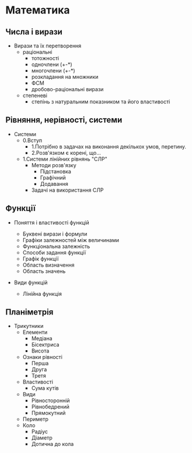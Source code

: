 # Математика
## Числа і вирази
- Вирази та їх перетворення
    - раціональні
        - тотожності
        - одночлени (+-*)
        - многочлени (+-*)
        - розкладання на множники
        - ФСМ
        - дробово-раціональні вирази
    - степеневі
        - степінь з натуральним показником та його властивості

## Рівняння, нерівності, системи
- Системи
    - 0.Вступ
        - 1.Потрібно в задачах на виконання декількох умов, перетину.
        - 2.Розв'язком є корені, що...
    - 1.Системи лінійних рівнянь "СЛР"
        - Методи розв'язку
            - Підстановка
            - Графічний
            - Додавання
        - Задачі на використання СЛР

## Функції
- Поняття і властивості функцій
    - Буквені вирази і формули
    - Графіки залежностей між величинами
    - Функціональна залежність
    - Способи задання функції
    - Графік функції
    - Область визначення
    - Область значень

- Види функцій
    - Лінійна функція

## Планіметрія
- Трикутники
    - Елементи
        - Медіана
        - Бісектриса
        - Висота
    - Ознаки рівності
        - Перша
        - Друга
        - Третя
    - Властивості
        - Сума кутів
    - Види
        - Рівносторонній
        - Рівнобедрений
        - Прямокутний
    - Периметр
    - Коло
        - Радіус
        - Діаметр
        - Дотична до кола
   